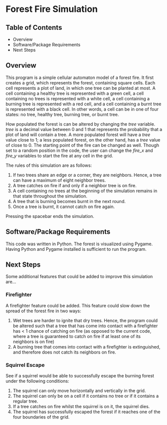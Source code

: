 # Forest Fire Simulation

## Table of Contents
* Overview
* Software/Package Requirements
* Next Steps

## Overview
This program is a simple cellular automaton model of a forest fire. It first creates a grid, which represents the forest, containing square cells. Each cell represents a plot of land, in which one tree can be planted at most. A cell containing a healthy tree is represented with a green cell, a cell containing no trees is represented with a white cell, a cell containing a burning tree is represented with a red cell, and a cell containing a burnt tree is represented with a black cell. In other words, a cell can be in one of four states: no tree, healthy tree, burning tree, or burnt tree.

How populated the forest is can be altered by changing the *tree* variable. *tree* is a decimal value between 0 and 1 that represents the probability that a plot of land will contain a tree. A more populated forest will have a *tree* value close to 1; a less populated forest, on the other hand, has a *tree* value of close to 0. The starting point of the fire can be changed as well. Though set to a random position in the code, the user can change the *fire_x* and *fire_y* variables to start the fire at any cell in the grid. 

The rules of this simulation are as follows:
1. If two trees share an edge or a corner, they are neighbors. Hence, a tree can have a maximum of eight neighbor trees.
2. A tree catches on fire if and only if a neighbor tree is on fire.
3. A cell containing no trees at the beginning of the simulation remains in that state throughout the simulation.
4. A tree that is burning becomes burnt in the next round.
5. Once a tree is burnt, it cannot catch on fire again.

Pressing the spacebar ends the simulation.

## Software/Package Requirements
This code was written in Python. The forest is visualized using Pygame. Having Python and Pygame installed is sufficient to run the program.

## Next Steps
Some additional features that could be added to improve this simulation are...
### Firefighter
A firefighter feature could be added. This feature could slow down the spread of the forest fire in two ways:
1. Wet trees are harder to ignite that dry trees. Hence, the program could be altered such that a tree that has come into contact with a firefighter has < 1 chance of catching on fire (as opposed to the current code, where a tree is guaranteed to catch on fire if at least one of its neighbors is on fire)
2. A burning tree that comes into contact with a firefighter is extinguished, and therefore does not catch its neighbors on fire.

### Squirrel Escape
See if a squirrel would be able to successfully escape the burning forest under the following conditions:
1. The squirrel can only move horizontally and vertically in the grid.
2. The squirrel can only be on a cell if it contains no tree or if it contains a regular tree.
3. If a tree catches on fire whilst the squirrel is on it, the squirrel dies.
4. The squirrel has successfully escaped the forest if it reaches one of the four boundaries of the grid.
